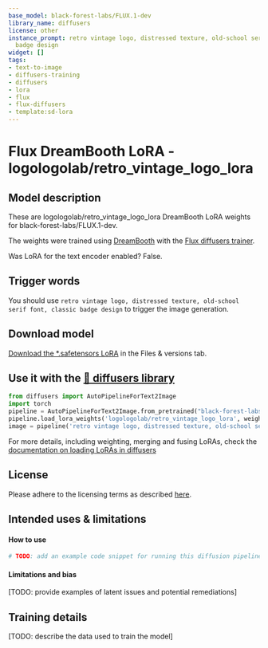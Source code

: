 ```yaml
---
base_model: black-forest-labs/FLUX.1-dev
library_name: diffusers
license: other
instance_prompt: retro vintage logo, distressed texture, old-school serif font, classic
  badge design
widget: []
tags:
- text-to-image
- diffusers-training
- diffusers
- lora
- flux
- flux-diffusers
- template:sd-lora
---
```


<!-- This model card has been generated automatically according to the information the training script had access to. You
should probably proofread and complete it, then remove this comment. -->


# Flux DreamBooth LoRA - logologolab/retro_vintage_logo_lora

<Gallery />

## Model description

These are logologolab/retro_vintage_logo_lora DreamBooth LoRA weights for black-forest-labs/FLUX.1-dev.

The weights were trained using [DreamBooth](https://dreambooth.github.io/) with the [Flux diffusers trainer](https://github.com/huggingface/diffusers/blob/main/examples/dreambooth/README_flux.md).

Was LoRA for the text encoder enabled? False.

## Trigger words

You should use `retro vintage logo, distressed texture, old-school serif font, classic badge design` to trigger the image generation.

## Download model

[Download the *.safetensors LoRA](logologolab/retro_vintage_logo_lora/tree/main) in the Files & versions tab.

## Use it with the [🧨 diffusers library](https://github.com/huggingface/diffusers)

```py
from diffusers import AutoPipelineForText2Image
import torch
pipeline = AutoPipelineForText2Image.from_pretrained("black-forest-labs/FLUX.1-dev", torch_dtype=torch.bfloat16).to('cuda')
pipeline.load_lora_weights('logologolab/retro_vintage_logo_lora', weight_name='pytorch_lora_weights.safetensors')
image = pipeline('retro vintage logo, distressed texture, old-school serif font, classic badge design').images[0]
```

For more details, including weighting, merging and fusing LoRAs, check the [documentation on loading LoRAs in diffusers](https://huggingface.co/docs/diffusers/main/en/using-diffusers/loading_adapters)

## License

Please adhere to the licensing terms as described [here](https://huggingface.co/black-forest-labs/FLUX.1-dev/blob/main/LICENSE.md).


## Intended uses & limitations

#### How to use

```python
# TODO: add an example code snippet for running this diffusion pipeline
```

#### Limitations and bias

[TODO: provide examples of latent issues and potential remediations]

## Training details

[TODO: describe the data used to train the model]